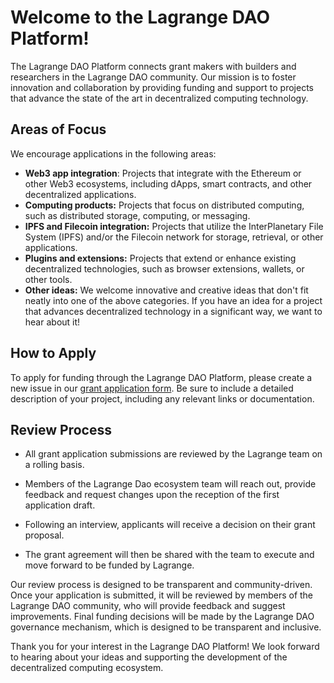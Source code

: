# Welcome to the Lagrange DAO Platform!

The Lagrange DAO Platform connects grant makers with builders and researchers in the Lagrange DAO community. Our mission
is to foster innovation and collaboration by providing funding and support to projects that advance the state of the art
in decentralized computing technology.

## Areas of Focus

We encourage applications in the following areas:

* **Web3 app integration**: Projects that integrate with the Ethereum or other Web3 ecosystems, including dApps, smart
  contracts, and other decentralized applications.
* **Computing products:** Projects that focus on distributed computing, such as distributed storage, computing, or
  messaging.
* **IPFS and Filecoin integration:** Projects that utilize the InterPlanetary File System (IPFS) and/or the Filecoin
  network for storage, retrieval, or other applications.
* **Plugins and extensions:** Projects that extend or enhance existing decentralized technologies, such as browser
  extensions, wallets, or other tools.
* **Other ideas:** We welcome innovative and creative ideas that don't fit neatly into one of the above categories. If
  you have an idea for a project that advances decentralized technology in a significant way, we want to hear about it!

## How to Apply

To apply for funding through the Lagrange DAO Platform, please create a new issue in
our [grant application form](https://github.com/lagrangedao/devgrants/issues/new/choose). Be sure
to include a detailed description of your project, including any relevant links or documentation.

## Review Process 
* All grant application submissions are reviewed by the Lagrange team on a rolling basis. 

* Members of the Lagrange Dao ecosystem team will reach out, provide feedback and request changes upon the reception of the first application draft. 

* Following an interview, applicants will receive a decision on their grant proposal. 

* The grant agreement will then be shared with the team to execute and move forward to be funded by Lagrange. 
    
Our review process is designed to be transparent and community-driven. Once your application is submitted, it will be
reviewed by members of the Lagrange DAO community, who will provide feedback and suggest improvements. Final funding
decisions will be made by the Lagrange DAO governance mechanism, which is designed to be transparent and inclusive.

Thank you for your interest in the Lagrange DAO Platform! We look forward to hearing about your ideas and supporting the
development of the decentralized computing ecosystem.
